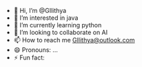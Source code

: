 - 👋 Hi, I’m @GIlithya
- 👀 I’m interested in java
- 🌱 I’m currently learning python
- 💞️ I’m looking to collaborate on AI
- 📫 How to reach me GIlithya@outlook.com
- 😄 Pronouns: ...
- ⚡ Fun fact: 

<!---
GIlithya/GIlithya is a ✨ special ✨ repository because its `README.md` (this file) appears on your GitHub profile.
You can click the Preview link to take a look at your changes.
--->
